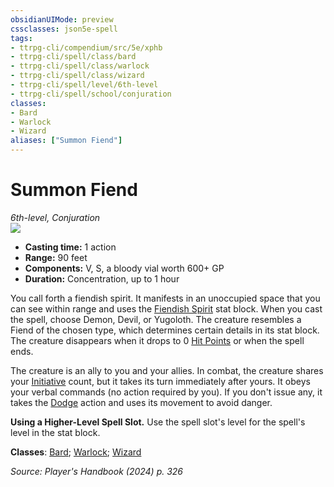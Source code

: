 ```yaml
---
obsidianUIMode: preview
cssclasses: json5e-spell
tags:
- ttrpg-cli/compendium/src/5e/xphb
- ttrpg-cli/spell/class/bard
- ttrpg-cli/spell/class/warlock
- ttrpg-cli/spell/class/wizard
- ttrpg-cli/spell/level/6th-level
- ttrpg-cli/spell/school/conjuration
classes:
- Bard
- Warlock
- Wizard
aliases: ["Summon Fiend"]
---
```

# Summon Fiend
*6th-level, Conjuration*  
![](3-Mechanics/CLI/spells/img/summon-fiend.webp#right)

- **Casting time:** 1 action
- **Range:** 90 feet
- **Components:** V, S, a bloody vial worth 600+ GP
- **Duration:** Concentration, up to 1 hour

You call forth a fiendish spirit. It manifests in an unoccupied space that you can see within range and uses the [Fiendish Spirit](3-Mechanics/CLI/bestiary/fiend/fiendish-spirit-xphb.md) stat block. When you cast the spell, choose Demon, Devil, or Yugoloth. The creature resembles a Fiend of the chosen type, which determines certain details in its stat block. The creature disappears when it drops to 0 [Hit Points](3-Mechanics/CLI/rules/variant-rules/hit-points-xphb.md) or when the spell ends.

The creature is an ally to you and your allies. In combat, the creature shares your [Initiative](3-Mechanics/CLI/rules/variant-rules/initiative-xphb.md) count, but it takes its turn immediately after yours. It obeys your verbal commands (no action required by you). If you don't issue any, it takes the [Dodge](3-Mechanics/CLI/rules/actions.md#Dodge) action and uses its movement to avoid danger.

**Using a Higher-Level Spell Slot.** Use the spell slot's level for the spell's level in the stat block.

**Classes**: [Bard](list-spells-classes-bard); [Warlock](list-spells-classes-warlock); [Wizard](list-spells-classes-wizard)

*Source: Player's Handbook (2024) p. 326*